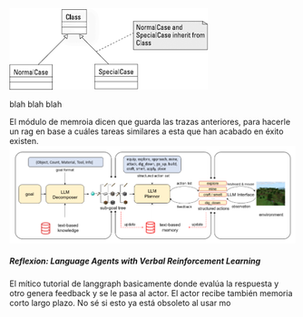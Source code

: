 ![texto](https://github.com/MartinLopezDeIpina/prueba_imagen/blob/master/Pasted%20image%2020230622112045.png)

blah blah blah



El módulo de memroia dicen que guarda las trazas anteriores, para hacerle un rag en base a cuáles tareas similares a esta que han acabado en éxito existen.
![Pasted image 20250305201859.png](https://github.com/MartinLopezDeIpina/prueba_imagen/blob/master/Pasted%20image%2020250305201859.png)
##### Reflexion: Language Agents with Verbal Reinforcement Learning
El mítico tutorial de langgraph basicamente donde evalúa la respuesta y otro genera feedback y se le pasa al actor.
El actor recibe también memoria corto largo plazo.
No sé si esto ya está obsoleto al usar mo
